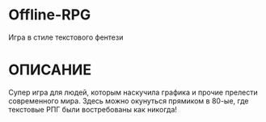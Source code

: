 # Offline-RPG
Игра в стиле текстового фентези
# ОПИСАНИЕ
Супер игра для людей, которым наскучила графика и прочие прелести современного мира. Здесь можно окунуться прямиком в 80-ые, где текстовые РПГ были востребованы как никогда!
